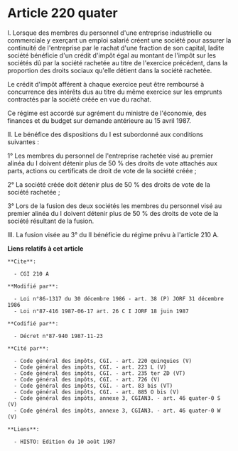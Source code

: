 # Article 220 quater

I. Lorsque des membres du personnel d'une entreprise industrielle ou commerciale y exerçant un emploi salarié créent une
société pour assurer la continuité de l'entreprise par le rachat d'une fraction de son capital, ladite société bénéficie d'un
crédit d'impôt égal au montant de l'impôt sur les sociétés dû par la société rachetée au titre de l'exercice précédent, dans
la proportion des droits sociaux qu'elle détient dans la société rachetée.

Le crédit d'impôt afférent à chaque exercice peut être remboursé à concurrence des intérêts dus au titre du même exercice sur
les emprunts contractés par la société créée en vue du rachat.

Ce régime est accordé sur agrément du ministre de l'économie, des finances et du budget sur demande antérieure au 15 avril
1987.

II. Le bénéfice des dispositions du I est subordonné aux conditions suivantes :

1° Les membres du personnel de l'entreprise rachetée visé au premier alinéa du I doivent détenir plus de 50 % des droits de
vote attachés aux parts, actions ou certificats de droit de vote de la société créée ;

2° La société créée doit détenir plus de 50 % des droits de vote de la société rachetée ;

3° Lors de la fusion des deux sociétés les membres du personnel visé au premier alinéa du I doivent détenir plus de 50 % des
droits de vote de la société résultant de la fusion.

III. La fusion visée au 3° du II bénéficie du régime prévu à l'article 210 A.

**Liens relatifs à cet article**

	**Cite**:

	  - CGI 210 A

	**Modifié par**:

	  - Loi n°86-1317 du 30 décembre 1986 - art. 38 (P) JORF 31 décembre 1986
	  - Loi n°87-416 1987-06-17 art. 26 C I JORF 18 juin 1987

	**Codifié par**:

	  - Décret n°87-940 1987-11-23

	**Cité par**:

	  - Code général des impôts, CGI. - art. 220 quinquies (V)
	  - Code général des impôts, CGI. - art. 223 L (V)
	  - Code général des impôts, CGI. - art. 235 ter ZD (VT)
	  - Code général des impôts, CGI. - art. 726 (V)
	  - Code général des impôts, CGI. - art. 83 bis (VT)
	  - Code général des impôts, CGI. - art. 885 O bis (V)
	  - Code général des impôts, annexe 3, CGIAN3. - art. 46 quater-0 S (V)
	  - Code général des impôts, annexe 3, CGIAN3. - art. 46 quater-0 W (V)

	**Liens**:

	  - HISTO: Edition du 10 août 1987
